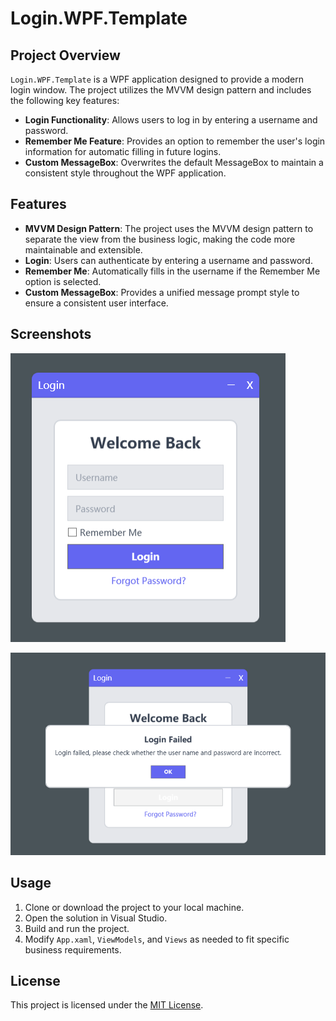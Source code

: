 # Login.WPF.Template

## Project Overview

`Login.WPF.Template` is a WPF application designed to provide a modern login window. The project utilizes the MVVM design pattern and includes the following key features:

- **Login Functionality**: Allows users to log in by entering a username and password.
- **Remember Me Feature**: Provides an option to remember the user's login information for automatic filling in future logins.
- **Custom MessageBox**: Overwrites the default MessageBox to maintain a consistent style throughout the WPF application.

## Features

- **MVVM Design Pattern**: The project uses the MVVM design pattern to separate the view from the business logic, making the code more maintainable and extensible.
- **Login**: Users can authenticate by entering a username and password.
- **Remember Me**: Automatically fills in the username if the Remember Me option is selected.
- **Custom MessageBox**: Provides a unified message prompt style to ensure a consistent user interface.

## Screenshots

![Login Window Screenshot](images/loginWindow.png)

![Login Failed Screenshot](images/loginFailed.png)

## Usage

1. Clone or download the project to your local machine.
2. Open the solution in Visual Studio.
3. Build and run the project.
4. Modify `App.xaml`, `ViewModels`, and `Views` as needed to fit specific business requirements.

## License

This project is licensed under the [MIT License](LICENSE).
